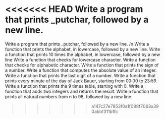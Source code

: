 <<<<<<< HEAD
Write a program that prints _putchar, followed by a new line. 
=======
Write a program that prints _putchar, followed by a new line. /n
Write a function that prints the alphabet, in lowercase, followed by a new line.
Write a function that prints 10 times the alphabet, in lowercase, followed by a new line
Write a function that checks for lowercase character. 
Write a function that checks for alphabetic character. 
Write a function that prints the sign of a number.
Write a function that computes the absolute value of an integer.
Write a function that prints the last digit of a number.
Write a function that prints every minute of the day of Jack Bauer, starting from 00:00 to 23:59.
Write a function that prints the 9 times table, starting with 0.
Write a function that adds two integers and returns the result.
Write a function that prints all natural numbers from n to 98, followed by a new line.
>>>>>>> a147c27e7853f0a1f088f7063a390abbf311b1fc
